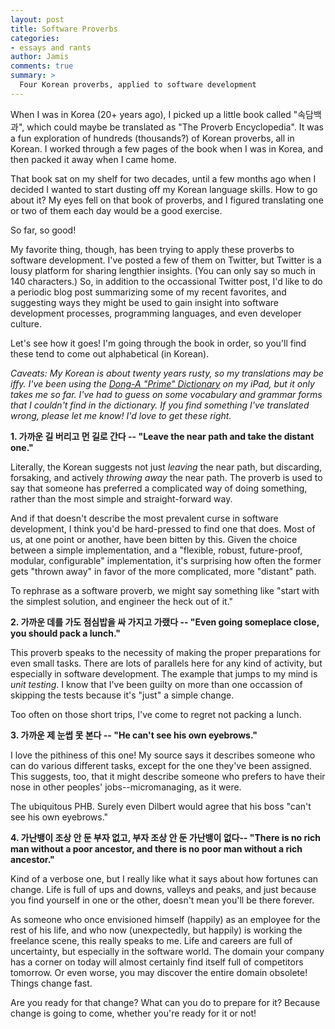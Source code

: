 ```yaml
---
layout: post
title: Software Proverbs
categories:
- essays and rants
author: Jamis
comments: true
summary: >
  Four Korean proverbs, applied to software development
---
```


When I was in Korea (20+ years ago), I picked up a little book called "속담백과", which could maybe be translated as "The Proverb Encyclopedia". It was a fun exploration of hundreds (thousands?) of Korean proverbs, all in Korean. I worked through a few pages of the book when I was in Korea, and then packed it away when I came home.

That book sat on my shelf for two decades, until a few months ago when I decided I wanted to start dusting off my Korean language skills. How to go about it? My eyes fell on that book of proverbs, and I figured translating one or two of them each day would be a good exercise.

So far, so good!

My favorite thing, though, has been trying to apply these proverbs to software development. I've posted a few of them on Twitter, but Twitter is a lousy platform for sharing lengthier insights. (You can only say so much in 140 characters.) So, in addition to the occassional Twitter post, I'd like to do a periodic blog post summarizing some of my recent favorites, and suggesting ways they might be used to gain insight into software development processes, programming languages, and even developer culture.

Let's see how it goes! I'm going through the book in order, so you'll find these tend to come out alphabetical (in Korean).

_Caveats: My Korean is about twenty years rusty, so my translations may be iffy. I've been using the [Dong-A "Prime" Dictionary](https://itunes.apple.com/ca/app/prime-english-korean-korean/id321431432) on my iPad, but it only takes me so far. I've had to guess on some vocabulary and grammar forms that I couldn't find in the dictionary. If you find something I've translated wrong, please let me know! I'd love to get these right._

**1. 가까운 길 버리고 먼 길로 간다 -- "Leave the near path and take the distant one."**

Literally, the Korean suggests not just _leaving_ the near path, but discarding, forsaking, and actively _throwing away_ the near path. The proverb is used to say that someone has preferred a complicated way of doing something, rather than the most simple and straight-forward way.

And if that doesn't describe the most prevalent curse in software development, I think you'd be hard-pressed to find one that does. Most of us, at one point or another, have been bitten by this. Given the choice between a simple implementation, and a "flexible, robust, future-proof, modular, configurable" implementation, it's surprising how often the former gets "thrown away" in favor of the more complicated, more "distant" path.

To rephrase as a software proverb, we might say something like "start with the simplest solution, and engineer the heck out of it."

**2. 가까운 데를 가도 점심밥을 싸 가지고 가랬다 -- "Even going someplace close, you should pack a lunch."**

This proverb speaks to the necessity of making the proper preparations for even small tasks. There are lots of parallels here for any kind of activity, but especially in software development. The example that jumps to my mind is _unit testing_. I know that I've been guilty on more than one occassion of skipping the tests because it's "just" a simple change.

Too often on those short trips, I've come to regret not packing a lunch.

**3. 가까운 제 눈썹 못 본다 -- "He can't see his own eyebrows."**

I love the pithiness of this one! My source says it describes someone who can do various different tasks, except for the one they've been assigned. This suggests, too, that it might describe someone who prefers to have their nose in other peoples' jobs--micromanaging, as it were.

The ubiquitous PHB. Surely even Dilbert would agree that his boss "can't see his own eyebrows."

**4. 가난뱅이 조상 안 둔 부자 없고, 부자 조상 안 둔 가난뱅이 없다-- "There is no rich man without a poor ancestor, and there is no poor man without a rich ancestor."**

Kind of a verbose one, but I really like what it says about how fortunes can change. Life is full of ups and downs, valleys and peaks, and just because you find yourself in one or the other, doesn't mean you'll be there forever.

As someone who once envisioned himself (happily) as an employee for the rest of his life, and who now (unexpectedly, but happily) is working the freelance scene, this really speaks to me. Life and careers are full of uncertainty, but especially in the software world. The domain your company has a corner on today will almost certainly find itself full of competitors tomorrow. Or even worse, you may discover the entire domain obsolete! Things change fast.

Are you ready for that change? What can you do to prepare for it? Because change is going to come, whether you're ready for it or not!
